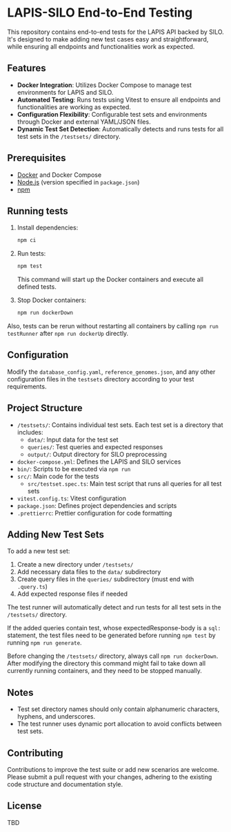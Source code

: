 # LAPIS-SILO End-to-End Testing

This repository contains end-to-end tests for the LAPIS API backed by SILO. It's designed to make adding new test cases easy and straightforward, while ensuring all endpoints and functionalities work as expected.

## Features

- **Docker Integration**: Utilizes Docker Compose to manage test environments for LAPIS and SILO.
- **Automated Testing**: Runs tests using Vitest to ensure all endpoints and functionalities are working as expected.
- **Configuration Flexibility**: Configurable test sets and environments through Docker and external YAML/JSON files.
- **Dynamic Test Set Detection**: Automatically detects and runs tests for all test sets in the `/testsets/` directory.

## Prerequisites

- [Docker](https://www.docker.com/get-started) and Docker Compose
- [Node.js](https://nodejs.org/en/) (version specified in `package.json`)
- [npm](https://www.npmjs.com/get-npm)

## Running tests

1. Install dependencies:

    ```bash
    npm ci
    ```

2. Run tests:

    ```bash
    npm test
    ```

    This command will start up the Docker containers and execute all defined tests.

3. Stop Docker containers:

    ```bash
    npm run dockerDown
    ```

Also, tests can be rerun without restarting all containers by calling `npm run testRunner` after `npm run dockerUp` directly.

## Configuration

Modify the `database_config.yaml`, `reference_genomes.json`, and any other configuration files in the `testsets` directory according to your test requirements.

## Project Structure

- `/testsets/`: Contains individual test sets. Each test set is a directory that includes:
    - `data/`: Input data for the test set
    - `queries/`: Test queries and expected responses
    - `output/`: Output directory for SILO preprocessing
- `docker-compose.yml`: Defines the LAPIS and SILO services
- `bin/`: Scripts to be executed via `npm run`
- `src/`: Main code for the tests
    - `src/testset.spec.ts`: Main test script that runs all queries for all test sets
- `vitest.config.ts`: Vitest configuration
- `package.json`: Defines project dependencies and scripts
- `.prettierrc`: Prettier configuration for code formatting

## Adding New Test Sets

To add a new test set:

1. Create a new directory under `/testsets/`
2. Add necessary data files to the `data/` subdirectory
3. Create query files in the `queries/` subdirectory (must end with `.query.ts`)
4. Add expected response files if needed

The test runner will automatically detect and run tests for all test sets in the `/testsets/` directory.

If the added queries contain test, whose expectedResponse-body is a `sql:` statement, the test files need to be generated before running `npm test` by running `npm run generate`.

Before changing the `/testsets/` directory, always call `npm run dockerDown`. After modifying the directory this command might fail to take down all currently running containers, and they need to be stopped manually.

## Notes

- Test set directory names should only contain alphanumeric characters, hyphens, and underscores.
- The test runner uses dynamic port allocation to avoid conflicts between test sets.

## Contributing

Contributions to improve the test suite or add new scenarios are welcome. Please submit a pull request with your changes, adhering to the existing code structure and documentation style.

## License

TBD
